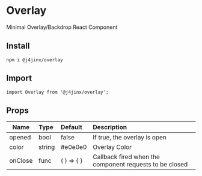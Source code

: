 # Overlay
Minimal Overlay/Backdrop React Component


## Install
    npm i @j4jinx/overlay

## Import
    import Overlay from '@j4jinx/overlay';


## Props
|   Name   |  Type  |   Default       | Description |
|----------|:-------|:----------------|:--------|
| opened   | bool   | false           | If true, the overlay is open |
| color    | string | #e0e0e0         | Overlay Color |
| onClose  | func   | ( ) => { }      | Callback fired when the component requests to be closed |